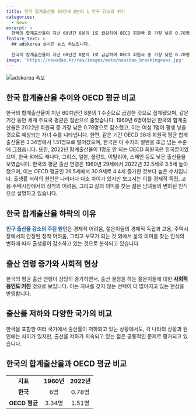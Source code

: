 ```yaml
---
title: 한국 합계출산율 60년새 8분의 1 인구 감소의 위기
categories:
  - News
excerpt: >
  한국의 합계출산율이 지난 60년간 8분의 1로 급감하여 OECD 회원국 중 가장 낮은 0.78명으로 기록됐다. 이는 세계 주요국 평균의 절반 수준이며, 출산 연령도 급격히 높아졌다. 경제적 어려움과 삶의 의미를 찾는 노력으로 자녀를 둘지 말지에 대한 용인이 크게 늘어나고 있는 추세이다. 이는 주요 원인으로 작용하고 있으며, 이러한 추세가 전 세계적인 현상임을 보고서는 강조했다.
feature_text: >
  ## adskorea 실시간 뉴스 속보입니다.

  한국의 합계출산율이 지난 60년간 8분의 1로 급감하여 OECD 회원국 중 가장 낮은 0.78명으로 기록됐다. 이는 세계 주요국 평균의 절반 수준이며, 출산 연령도 급격히 높아졌다. 경제적 어려움과 삶의 의미를 찾는 노력으로 자녀를 둘지 말지에 대한 용인이 크게 늘어나고 있는 추세이다. 이는 주요 원인으로 작용하고 있으며, 이러한 추세가 전 세계적인 현상임을 보고서는 강조했다.
image: 'https://newsdao.kr/res/images/meta/newsdao_breakingnews.jpg'
---
```


<p><img src="https://newsdao.kr/res/images/meta/newsdao_breakingnews.jpg" alt="adskorea 속보" /></p>

<h2 data-ke-size="size26">한국 합계출산율 추이와 OECD 평균 비교</h2>

<p data-ke-size="size16">한국의 합계출산율이 지난 60여년간 8분의 1 수준으로 급감한 것으로 집계됐으며, 같은 기간 동안 세계 주요국 평균은 절반으로 줄었습니다. 1960년 6명이었던 한국의 합계출산율은 2022년 회원국 중 가장 낮은 0.78명으로 감소했고, 이는 여성 1명이 평생 낳을 것으로 예상되는 자녀 수를 나타냅니다. 한편, 같은 기간 OECD 38개 회원국 평균 합계출산율은 3.34명에서 1.51명으로 떨어졌으며, 한국은 이 수치의 절반을 조금 넘는 수준에 그쳤습니다. 또한, 2022년 합계출산율이 1명도 안 되는 OECD 회원국은 한국뿐이었으며, 한국 외에도 캐나다, 그리스, 일본, 폴란드, 이탈리아, 스페인 등도 낮은 출산율을 보였습니다. 한국의 평균 출산 연령은 1960년 29세에서 2022년 32.5세로 3.5세 높아졌으며, 이는 OECD 평균인 26.5세에서 30.9세로 4.4세 증가한 것보다 높은 수치입니다. 출생률 저하의 원인은 나라마다 다소 차이가 있지만 보고서는 이를 경제적 독립, 고용·주택시장에서의 정착의 어려움, 그리고 삶의 의미를 찾는 젊은 남녀들의 변화된 인식으로 설명하고 있습니다.</p>

<h2 data-ke-size="size26">한국 합계출산율 하락의 이유</h2>

<p data-ke-size="size16"><b><span style="color: #1a5490;">인구 출산율 감소의 주된 원인</span></b>은 경제적 어려움, 젊은이들의 경제적 독립과 고용, 주택시장에서의 안정된 정착 어려움, 그리고 부모가 되는 것 외에서 삶의 의미를 찾는 인식의 변화에 따라 출생률이 감소하고 있는 것으로 분석되고 있습니다.</p>

<h2 data-ke-size="size26">출산 연령 증가와 사회적 현상</h2>

<p data-ke-size="size16;">한국의 평균 출산 연령이 상당히 증가하면서, 출산 결정을 하는 젊은이들에 대한 <b><span style="background-color: #21538527;">사회적 용인도 커진</span></b> 것으로 보입니다. 이는 자녀를 갖지 않는 선택이 더 많아지고 있는 현상을 반영합니다.</p>

<h2 data-ke-size="size26">출산률 저하와 다양한 국가의 비교</h2>

<p data-ke-size="size16;">한국을 포함한 여러 국가에서 출산률이 저하되고 있는 상황에서도, 각 나라의 상황과 원인에는 차이가 있지만, 출산률 저하가 지속되고 있는 점은 공통적인 문제로 평가되고 있습니다.</p>

<h2 data-ke-size="size26">한국의 합계출산율과 OECD 평균 비교</h2>

<table>
    <tr>
        <td colspan="1" rowspan="1" style="text-align: center; height: 17px;"><b>지표</b></td>
        <td style="text-align: center; height: 17px;"><b>1960년</b></td>
        <td style="text-align: center; height: 17px;"><b>2022년</b></td>
    </tr>
    <tr>
        <td style="text-align: center; height: 17px;"><b>한국</b></td>
        <td style="text-align: center; height: 17px;">6명</td>
        <td style="text-align: center; height: 17px;">0.78명</td>
    </tr>
    <tr>
        <td style="text-align: center; height: 17px;"><b>OECD 평균</b></td>
        <td style="text-align: center; height: 17px;">3.34명</td>
        <td style="text-align: center; height: 17px;">1.51명</td>
    </tr>
</table>

<p data-ke-size="size16"></p>

